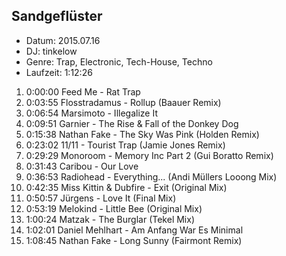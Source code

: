 ## Sandgeflüster

* Datum: 2015.07.16
* DJ: tinkelow
* Genre: Trap, Electronic, Tech-House, Techno
* Laufzeit: 1:12:26

1.  0:00:00 Feed Me - Rat Trap
2.  0:03:55 Flosstradamus - Rollup (Baauer Remix)
3.  0:06:54 Marsimoto - Illegalize It
4.  0:09:51 Garnier - The Rise & Fall of the Donkey Dog
5.  0:15:38 Nathan Fake - The Sky Was Pink (Holden Remix)
6.  0:23:02 11/11 - Tourist Trap (Jamie Jones Remix)
7.  0:29:29 Monoroom - Memory Inc Part 2 (Gui Boratto Remix)
8.  0:31:43 Caribou - Our Love
9.  0:36:53 Radiohead - Everything... (Andi Müllers Looong Mix)
10. 0:42:35 Miss Kittin & Dubfire - Exit (Original Mix)
11. 0:50:57 Jürgens - Love It (Final Mix)
12. 0:53:19 Melokind - Little Bee (Original Mix)
13. 1:00:24 Matzak - The Burglar (Tekel Mix)
14. 1:02:01 Daniel Mehlhart - Am Anfang War Es Minimal
15. 1:08:45 Nathan Fake - Long Sunny (Fairmont Remix)

